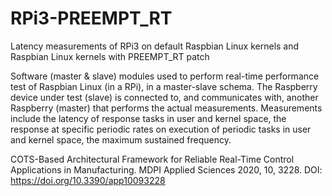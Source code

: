 # RPi3-PREEMPT_RT
Latency measurements of RPi3 on default Raspbian Linux kernels and Raspbian Linux kernels with PREEMPT_RT patch

Software (master & slave) modules used to perform real-time performance test of Raspbian Linux (in a RPi), 
in a master-slave schema. 
The Raspberry device under test (slave) is connected to, and communicates with, another Raspberry (master) 
that performs the actual measurements. Measurements include the latency of response tasks in user and kernel space, 
the response at specific periodic rates on execution of periodic tasks in user and kernel space, 
the maximum sustained frequency.

COTS-Based Architectural Framework for Reliable Real-Time Control Applications in Manufacturing. MDPI Applied Sciences 2020, 10, 3228. DOI: https://doi.org/10.3390/app10093228
